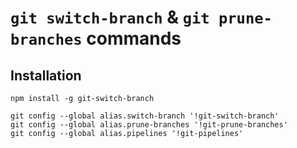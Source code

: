 # `git switch-branch` & `git prune-branches` commands

## Installation

```
npm install -g git-switch-branch

git config --global alias.switch-branch '!git-switch-branch'
git config --global alias.prune-branches '!git-prune-branches'
git config --global alias.pipelines '!git-pipelines'
```

